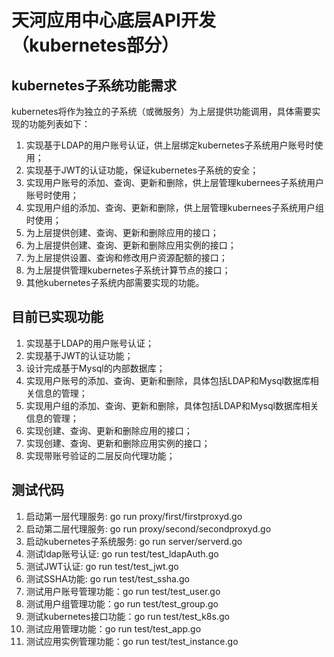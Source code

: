 # 天河应用中心底层API开发（kubernetes部分）

## kubernetes子系统功能需求

kubernetes将作为独立的子系统（或微服务）为上层提供功能调用，具体需要实现的功能列表如下：

1. 实现基于LDAP的用户账号认证，供上层绑定kubernetes子系统用户账号时使用；
2. 实现基于JWT的认证功能，保证kubernetes子系统的安全；
3. 实现用户账号的添加、查询、更新和删除，供上层管理kubernees子系统用户账号时使用；
4. 实现用户组的添加、查询、更新和删除，供上层管理kubernees子系统用户组时使用；
5. 为上层提供创建、查询、更新和删除应用的接口；
6. 为上层提供创建、查询、更新和删除应用实例的接口；
7. 为上层提供设置、查询和修改用户资源配额的接口；
8. 为上层提供管理kubernetes子系统计算节点的接口；
9. 其他kubernetes子系统内部需要实现的功能。

## 目前已实现功能

1. 实现基于LDAP的用户账号认证；
2. 实现基于JWT的认证功能；
3. 设计完成基于Mysql的内部数据库；
4. 实现用户账号的添加、查询、更新和删除，具体包括LDAP和Mysql数据库相关信息的管理；
5. 实现用户组的添加、查询、更新和删除，具体包括LDAP和Mysql数据库相关信息的管理；
6. 实现创建、查询、更新和删除应用的接口；
7. 实现创建、查询、更新和删除应用实例的接口；
8. 实现带账号验证的二层反向代理功能；


## 测试代码

1. 启动第一层代理服务: go run proxy/first/firstproxyd.go
2. 启动第二层代理服务: go run proxy/second/secondproxyd.go
3. 启动kubernetes子系统服务: go run server/serverd.go
4. 测试ldap账号认证: go run test/test_ldapAuth.go
5. 测试JWT认证: go run test/test_jwt.go
6. 测试SSHA功能: go run test/test_ssha.go
7. 测试用户账号管理功能：go run test/test_user.go
8. 测试用户组管理功能：go run test/test_group.go
9. 测试kubernetes接口功能：go run test/test_k8s.go
10. 测试应用管理功能：go run test/test_app.go
11. 测试应用实例管理功能：go run test/test_instance.go
